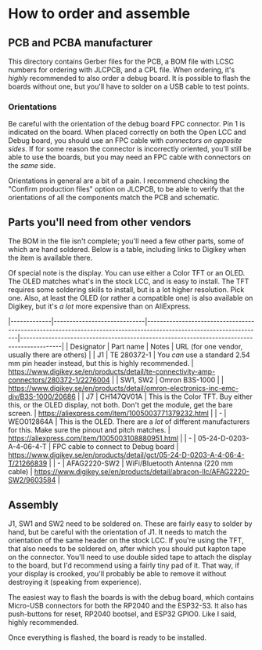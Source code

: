 # How to order and assemble

## PCB and PCBA manufacturer

This directory contains Gerber files for the PCB, a BOM file with LCSC numbers for ordering with JLCPCB, and a CPL file. When ordering, it's *highly* recommended to also order a debug board. It is possible to flash the boards without one, but you'll have to solder on a USB cable to test points.

### Orientations

Be careful with the orientation of the debug board FPC connector. Pin 1 is indicated on the board. When placed correctly on both the Open LCC and Debug board, you should use an FPC cable with *connectors on opposite sides*. If for some reason the connector is incorrectly oriented, you'll still be able to use the boards, but you may need an FPC cable with connectors on the *same* side. 

Orientations in general are a bit of a pain. I recommend checking the "Confirm production files" option on JLCPCB, to be able to verify that the orientations of all the components match the PCB and schematic.

## Parts you'll need from other vendors

The BOM in the file isn't complete; you'll need a few other parts, some of which are hand soldered. Below is a table, including links to Digikey when the item is available there.

Of special note is the display. You can use either a Color TFT or an OLED. The OLED matches what's in the stock LCC, and is easy to install. The TFT requires some soldering skills to install, but is a lot higher resolution. Pick one. Also, at least the OLED (or rather a compatible one) is also available on Digikey, but it's *a lot* more expensive than on AliExpress.

|-------------|-----------------------------|-------------------------------------------------------------------------------------------------------------------|-------------------------------------------------------------------------------------------|
| Designator  | Part name                   | Notes                                                                                                             | URL (for one vendor, usually there are others)                                            |
| J1          | TE 280372-1                 | You *can* use a standard 2.54 mm pin header instead, but this is highly recommended.                              | https://www.digikey.se/en/products/detail/te-connectivity-amp-connectors/280372-1/2276004 |
| SW1, SW2    | Omron B3S-1000              |                                                                                                                   | https://www.digikey.se/en/products/detail/omron-electronics-inc-emc-div/B3S-1000/20686    |
| J7          | CH147QV01A                  | This is the Color TFT. Buy either this, or the OLED display, not both. Don't get the module, get the bare screen. | https://aliexpress.com/item/1005003771379232.html                                         |
| -           | WEO012864A                  | This is the OLED. There are a *lot* of different manufacturers for this. Make sure the pinout and pitch matches.  | https://aliexpress.com/item/1005003108880951.html                                         |
| -           | 05-24-D-0203-A-4-06-4-T     | FPC cable to connect to Debug board                                                                               | https://www.digikey.se/en/products/detail/gct/05-24-D-0203-A-4-06-4-T/21266839            |
| -           | AFAG2220-SW2                | WiFi/Bluetooth Antenna (220 mm cable)                                                                             | https://www.digikey.se/en/products/detail/abracon-llc/AFAG2220-SW2/9603584                |

## Assembly

J1, SW1 and SW2 need to be soldered on. These are fairly easy to solder by hand, but be careful with the orientation of J1. It needs to match the orientation of the same header on the stock LCC. If you're using the TFT, that also needs to be soldered on, after which you should put kapton tape on the connector. You'll need to use double sided tape to attach the display to the board, but I'd recommend using a fairly tiny pad of it. That way, if your display is crooked, you'll probably be able to remove it without destroying it (speaking from experience).

The easiest way to flash the boards is with the debug board, which contains Micro-USB connectors for both the RP2040 and the ESP32-S3. It also has push-buttons for reset, RP2040 bootsel, and ESP32 GPIO0. Like I said, highly recommended.

Once everything is flashed, the board is ready to be installed. 